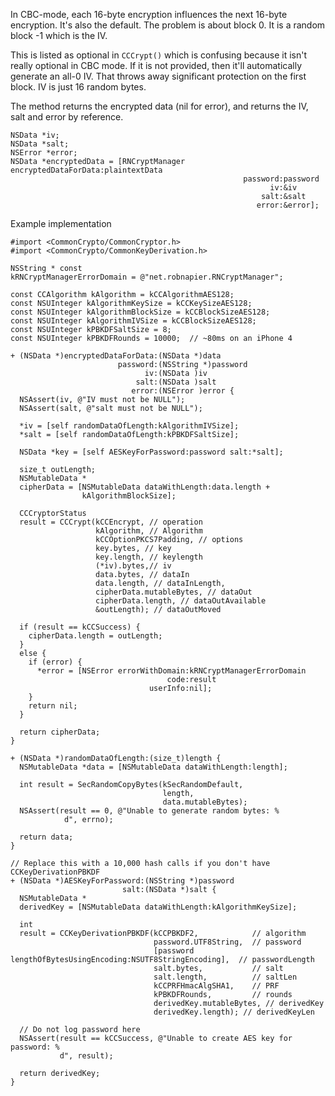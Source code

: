 In CBC-mode, each 16-byte encryption influences the next 16-byte encryption. It's also the default. The problem is about block 0. It is a random block -1 which is the IV.

This is listed as optional in `CCCrypt()` which is confusing because it isn't really optional in CBC mode. If it is not provided, then it'll automatically generate an all-0 IV. That throws away significant protection on the first block. IV is just 16 random bytes.

The method returns the encrypted data (nil for error), and returns the IV, salt and error by reference.

    NSData *iv;
    NSData *salt;
    NSError *error;
    NSData *encryptedData = [RNCryptManager encryptedDataForData:plaintextData
                                                        password:password
                                                              iv:&iv
                                                            salt:&salt
                                                           error:&error];

Example implementation

    #import <CommonCrypto/CommonCryptor.h>
    #import <CommonCrypto/CommonKeyDerivation.h>

    NSString * const
    kRNCryptManagerErrorDomain = @"net.robnapier.RNCryptManager";

    const CCAlgorithm kAlgorithm = kCCAlgorithmAES128;
    const NSUInteger kAlgorithmKeySize = kCCKeySizeAES128;
    const NSUInteger kAlgorithmBlockSize = kCCBlockSizeAES128;
    const NSUInteger kAlgorithmIVSize = kCCBlockSizeAES128;
    const NSUInteger kPBKDFSaltSize = 8;
    const NSUInteger kPBKDFRounds = 10000;  // ~80ms on an iPhone 4

    + (NSData *)encryptedDataForData:(NSData *)data
                            password:(NSString *)password
                                  iv:(NSData )iv
                                salt:(NSData )salt
                               error:(NSError )error {
      NSAssert(iv, @"IV must not be NULL");
      NSAssert(salt, @"salt must not be NULL");

      *iv = [self randomDataOfLength:kAlgorithmIVSize];
      *salt = [self randomDataOfLength:kPBKDFSaltSize];

      NSData *key = [self AESKeyForPassword:password salt:*salt];

      size_t outLength;
      NSMutableData *
      cipherData = [NSMutableData dataWithLength:data.length +
                    kAlgorithmBlockSize];

      CCCryptorStatus
      result = CCCrypt(kCCEncrypt, // operation
                       kAlgorithm, // Algorithm
                       kCCOptionPKCS7Padding, // options
                       key.bytes, // key
                       key.length, // keylength
                       (*iv).bytes,// iv
                       data.bytes, // dataIn
                       data.length, // dataInLength,
                       cipherData.mutableBytes, // dataOut
                       cipherData.length, // dataOutAvailable
                       &outLength); // dataOutMoved

      if (result == kCCSuccess) {
        cipherData.length = outLength;
      }
      else {
        if (error) {
          *error = [NSError errorWithDomain:kRNCryptManagerErrorDomain
                                       code:result
                                   userInfo:nil];
        }
        return nil;
      }

      return cipherData;
    }

    + (NSData *)randomDataOfLength:(size_t)length {
      NSMutableData *data = [NSMutableData dataWithLength:length];

      int result = SecRandomCopyBytes(kSecRandomDefault,
                                      length,
                                      data.mutableBytes);
      NSAssert(result == 0, @"Unable to generate random bytes: %
                d", errno);

      return data;
    }

    // Replace this with a 10,000 hash calls if you don't have CCKeyDerivationPBKDF
    + (NSData *)AESKeyForPassword:(NSString *)password
                             salt:(NSData *)salt {
      NSMutableData *
      derivedKey = [NSMutableData dataWithLength:kAlgorithmKeySize];

      int
      result = CCKeyDerivationPBKDF(kCCPBKDF2,            // algorithm
                                    password.UTF8String,  // password
                                    [password lengthOfBytesUsingEncoding:NSUTF8StringEncoding],  // passwordLength
                                    salt.bytes,           // salt
                                    salt.length,          // saltLen
                                    kCCPRFHmacAlgSHA1,    // PRF
                                    kPBKDFRounds,         // rounds
                                    derivedKey.mutableBytes, // derivedKey
                                    derivedKey.length); // derivedKeyLen

      // Do not log password here
      NSAssert(result == kCCSuccess, @"Unable to create AES key for password: %
               d", result);

      return derivedKey;
    }
